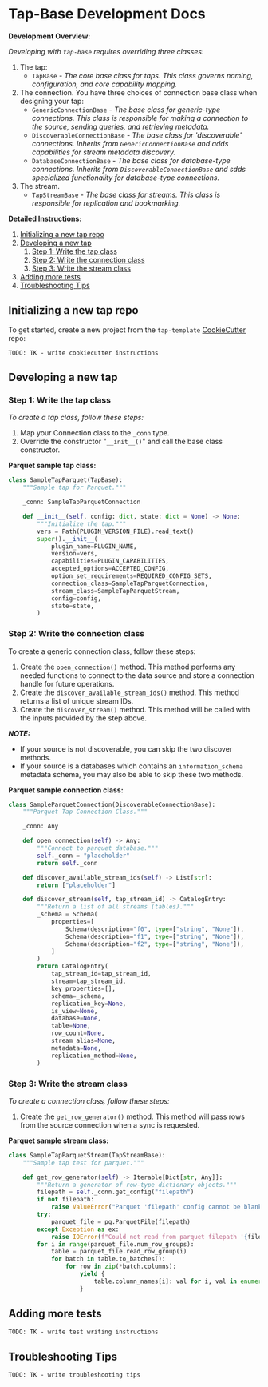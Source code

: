 # Tap-Base Development Docs

**Development Overview:**

_Developing with `tap-base` requires overriding three classes:_

1. The tap:
    - `TapBase` - _The core base class for taps. This class governs naming, configuration, and core capability mapping._
2. The connection. You have three choices of connection base class when designing your tap:
    - `GenericConnectionBase` - _The base class for generic-type connections. This class is responsible for making a connection to the source, sending queries, and retrieving metadata._
    - `DiscoverableConnectionBase` - _The base class for 'discoverable' connections. Inherits from `GenericConnectionBase` and adds capabilities for stream metadata discovery._
    - `DatabaseConnectionBase` - _The base class for database-type connections. Inherits from `DiscoverableConnectionBase` and sdds specialized functionality for database-type connections._
3. The stream.
    - `TapStreamBase` - _The base class for streams. This class is responsible for replication and bookmarking._

**Detailed Instructions:**

1. [Initializing a new tap repo](#initializing-a-new-tap-repo)
2. [Developing a new tap](#developing-a-new-tap)
   1. [Step 1: Write the tap class](#step-1-write-the-tap-class)
   2. [Step 2: Write the connection class](#step-2-write-the-connection-class)
   3. [Step 3: Write the stream class](#step-3-write-the-stream-class)
3. [Adding more tests](#adding-more-tests)
4. [Troubleshooting Tips](#troubleshooting-tips)

## Initializing a new tap repo

To get started, create a new project from the `tap-template` [CookieCutter](https://cookiecutter.readthedocs.io) repo:

`TODO: TK - write cookiecutter instructions`

## Developing a new tap

### Step 1: Write the tap class

_To create a tap class, follow these steps:_

1. Map your Connection class to the `_conn` type.
2. Override the constructor "`__init__()`" and call the base class constructor.

**Parquet sample tap class:**

```py
class SampleTapParquet(TapBase):
    """Sample tap for Parquet."""

    _conn: SampleTapParquetConnection

    def __init__(self, config: dict, state: dict = None) -> None:
        """Initialize the tap."""
        vers = Path(PLUGIN_VERSION_FILE).read_text()
        super().__init__(
            plugin_name=PLUGIN_NAME,
            version=vers,
            capabilities=PLUGIN_CAPABILITIES,
            accepted_options=ACCEPTED_CONFIG,
            option_set_requirements=REQUIRED_CONFIG_SETS,
            connection_class=SampleTapParquetConnection,
            stream_class=SampleTapParquetStream,
            config=config,
            state=state,
        )
```

### Step 2: Write the connection class

To create a generic connection class, follow these steps:

1. Create the `open_connection()` method. This method performs any needed functions to connect to the data source and store a connection handle for future operations.
2. Create the `discover_available_stream_ids()` method. This method returns a list of unique stream IDs.
3. Create the `discover_stream()` method. This method will be called with the inputs provided by the step above.

_**NOTE:**_

- If your source is not discoverable, you can skip the two discover methods.
- If your source is a databases which contains an `information_schema` metadata schema, you may also be able to skip these two methods.

**Parquet sample connection class:**

```py
class SampleParquetConnection(DiscoverableConnectionBase):
    """Parquet Tap Connection Class."""

    _conn: Any

    def open_connection(self) -> Any:
        """Connect to parquet database."""
        self._conn = "placeholder"
        return self._conn

    def discover_available_stream_ids(self) -> List[str]:
        return ["placeholder"]

    def discover_stream(self, tap_stream_id) -> CatalogEntry:
        """Return a list of all streams (tables)."""
        _schema = Schema(
            properties=[
                Schema(description="f0", type=["string", "None"]),
                Schema(description="f1", type=["string", "None"]),
                Schema(description="f2", type=["string", "None"]),
            ]
        )
        return CatalogEntry(
            tap_stream_id=tap_stream_id,
            stream=tap_stream_id,
            key_properties=[],
            schema=_schema,
            replication_key=None,
            is_view=None,
            database=None,
            table=None,
            row_count=None,
            stream_alias=None,
            metadata=None,
            replication_method=None,
        )
```

### Step 3: Write the stream class

_To create a connection class, follow these steps:_

1. Create the `get_row_generator()` method. This method will pass rows from the source connection when a sync is requested.

**Parquet sample stream class:**

```py
class SampleTapParquetStream(TapStreamBase):
    """Sample tap test for parquet."""

    def get_row_generator(self) -> Iterable[Dict[str, Any]]:
        """Return a generator of row-type dictionary objects."""
        filepath = self._conn.get_config("filepath")
        if not filepath:
            raise ValueError("Parquet 'filepath' config cannot be blank.")
        try:
            parquet_file = pq.ParquetFile(filepath)
        except Exception as ex:
            raise IOError(f"Could not read from parquet filepath '{filepath}': {ex}")
        for i in range(parquet_file.num_row_groups):
            table = parquet_file.read_row_group(i)
            for batch in table.to_batches():
                for row in zip(*batch.columns):
                    yield {
                        table.column_names[i]: val for i, val in enumerate(row, start=0)
                    }
```

## Adding more tests

`TODO: TK - write test writing instructions`

## Troubleshooting Tips

`TODO: TK - write troubleshooting tips`
